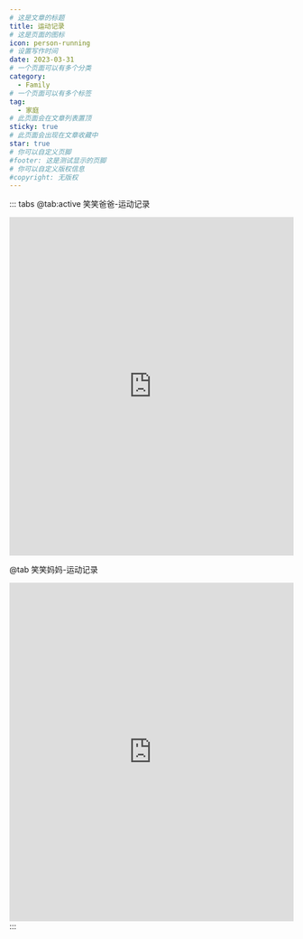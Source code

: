 ```yaml
---
# 这是文章的标题
title: 运动记录
# 这是页面的图标
icon: person-running
# 设置写作时间
date: 2023-03-31
# 一个页面可以有多个分类
category:
  - Family
# 一个页面可以有多个标签
tag:
  - 家庭
# 此页面会在文章列表置顶
sticky: true
# 此页面会出现在文章收藏中
star: true
# 你可以自定义页脚
#footer: 这是测试显示的页脚
# 你可以自定义版权信息
#copyright: 无版权
---
```


::: tabs
@tab:active 笑笑爸爸-运动记录
<iframe  
 height=600 
 width=100% 
 src="http://ddns.4a1801.life:8088/"  
 frameborder=0  
 allowfullscreen>
 </iframe>


@tab 笑笑妈妈-运动记录
<iframe  
 height=600 
 width=100% 
 src="http://ddns.4a1801.life:8089/"  
 frameborder=0  
 allowfullscreen>
 </iframe>
 :::



